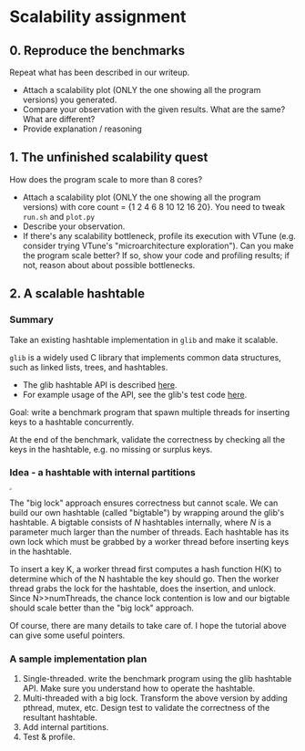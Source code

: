 # Scalability assignment

## 0. Reproduce the benchmarks

Repeat what has been described in our writeup. 

* Attach a scalability plot (ONLY the one showing all the program versions) you generated. 
* Compare your observation with the given results. What are the same? What are different? 
* Provide explanation / reasoning

## 1. The unfinished scalability quest

How does the program scale to more than 8 cores? 

* Attach a scalability plot (ONLY the one showing all the program versions) with core count = {1 2 4 6 8 10 12 16 20}. You need to tweak `run.sh` and `plot.py`
* Describe your observation. 
* If there's any scalability bottleneck, profile its execution with VTune (e.g. consider trying VTune's "microarchitecture exploration"). Can you make the program scale better? If so, show your code and profiling results; if not, reason about about possible bottlenecks. 

## 2. A scalable hashtable 

### Summary

Take an existing hashtable implementation in `glib` and make it scalable. 

`glib` is a widely used C library that implements common data structures, such as linked lists, trees, and hashtables. 

* The glib hashtable API is described [here](https://developer.gnome.org/glib/stable/glib-Hash-Tables.html). 
* For example usage of the API, see the glib's test code [here](https://github.com/GNOME/glib/blob/master/glib/tests/hash.c). 

Goal: write a benchmark program that spawn multiple threads for inserting keys to a hashtable concurrently. 

At the end of the benchmark, validate the correctness by checking all the keys in the hashtable, e.g. no missing or surplus keys. 

### Idea - a hashtable with internal partitions

<img src="figures/bigtable.png" style="zoom: 25%;" />

The "big lock" approach ensures correctness but cannot scale. We can build our own hashtable (called "bigtable") by wrapping around the glib's hashtable. A bigtable consists of *N* hashtables internally, where *N* is a parameter much larger than the number of threads. Each hashtable has its own lock which must be grabbed by a worker thread before inserting keys in the hashtable. 

To insert a key K, a worker thread first computes a hash function H(K) to determine which of the N hashtable the key should go. Then the worker thread grabs the lock for the hashtable, does the insertion, and unlock. Since N>>numThreads, the chance lock contention is low and our bigtable should scale better than the "big lock" approach. 

Of course, there are many details to take care of. I hope the tutorial above can give some useful pointers. 

### A sample implementation plan 

1. Single-threaded. write the benchmark program using the glib hashtable API. Make sure you understand how to operate the hashtable. 
2. Multi-threaded with a big lock. Transform the above version by adding pthread, mutex, etc. Design test to validate the correctness of the resultant hashtable. 
3. Add internal partitions. 
4. Test & profile. 
